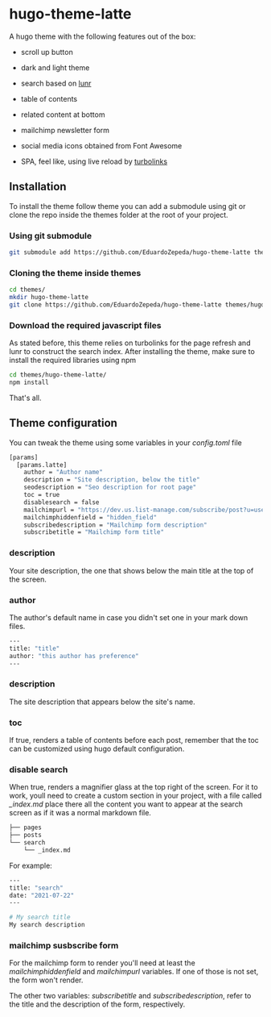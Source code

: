 # hugo-theme-latte

A hugo theme with the following features out of the box:

- scroll up button

- dark and light theme

- search based on [lunr](https://lunrjs.com/)

- table of contents

- related content at bottom

- mailchimp newsletter form

- social media icons obtained from Font Awesome

- SPA, feel like, using live reload by [turbolinks](https://github.com/turbolinks/turbolinks)

  
## Installation

To install the theme follow theme you can add a submodule using git or clone the repo inside the themes folder at the root of your project.

### Using git submodule

```bash
git submodule add https://github.com/EduardoZepeda/hugo-theme-latte themes/hugo-theme-latte
```

### Cloning the theme inside themes

```bash
cd themes/
mkdir hugo-theme-latte
git clone https://github.com/EduardoZepeda/hugo-theme-latte themes/hugo-theme-latte
```

### Download the required javascript files

As stated before, this theme relies on turbolinks for the page refresh and lunr to construct the search index. After installing the theme, make sure to install the required libraries using npm

```bash
cd themes/hugo-theme-latte/
npm install
```

That's all. 

## Theme configuration

You can tweak the theme using some variables in your *config.toml* file

```bash
[params]
  [params.latte]
    author = "Author name"
    description = "Site description, below the title"
    seodescription = "Seo description for root page"
    toc = true
    disablesearch = false
    mailchimpurl = "https://dev.us.list-manage.com/subscribe/post?u=user&amp;id=id"
    mailchimphiddenfield = "hidden_field"
    subscribedescription = "Mailchimp form description"
    subscribetitle = "Mailchimp form title"
```

### description

Your site description, the one that shows below the main title at the top of the screen.

### author

The author's default name in case you didn't set one in your mark down files.

```bash
---
title: "title"
author: "this author has preference"
---
```

### description

The site description that appears below the site's name.

### toc

If true, renders a table of contents before each post, remember that the toc can be customized using hugo default configuration.

### disable search

When true, renders a magnifier glass at the top right of the screen. For it to work, youll need to create a custom section in your project, with a file called *_index.md* place there all the content you want to appear at the search screen as if it was a normal markdown file.

```bash
├── pages
├── posts
└── search
    └── _index.md
```

For example:  

```bash
---
title: "search"
date: "2021-07-22"
---

# My search title
My search description
```

### mailchimp susbscribe form

For the mailchimp form to render you'll need at least the *mailchimphiddenfield* and *mailchimpurl* variables. If one of those is not set, the form won't render. 

The other two variables: *subscribetitle* and *subscribedescription*, refer to the title and the description of the form, respectively.
